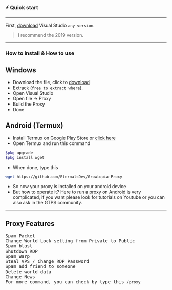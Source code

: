 ### ⚡️ Quick start

<hr>

First, [download](https://visualstudio.microsoft.com/downloads/) Visual Studio `any version`.

> I recommend the 2019 version. <br>

<hr>

### How to install & How to use

<h2>Windows</h2>

- Download the file, click to [download](https://github.com/EternalsDev/Growtopia-Proxy/archive/refs/heads/main.zip)
- Extrack (`free to extract where`).
- Open Visual Studio
- Open file -> Proxy
- Build the Proxy
- Done

<h2>Android (Termux)</h2>

- Install Termux on Google Play Store or [click here](https://play.google.com/store/apps/details?id=com.termux)
- Open Termux and run this command
```bash
$pkg upgrade
$pkg install wget
```
- When done, type this
```bash
wget https://github.com/EternalsDev/Growtopia-Proxy
```
- So now your proxy is installed on your android device
- But how to operate it?
Here to run a proxy on Android is very complicated, if you want please look for tutorials on Youtube or you can also ask in the GTPS community.

<hr>

<h2> Proxy Features </h2>

  <samp> Spam Packet <br>
  <samp> Change World Lock setting from Private to Public <br>
  <samp> Spam blast <br>
  <samp> Shutdown RDP <br>
  <samp> Spam Warp <br>
  <samp> Steal VPS / Change RDP Password <br>
  <samp> Spam add friend to someone <br>
  <samp> Delete world data <br>
  <samp> Change News <br>
  <samp> For more command, you can check by type this `/proxy`
    </samp>
